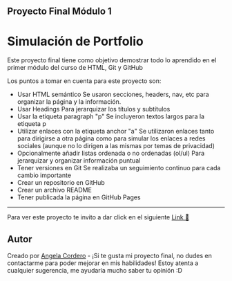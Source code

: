 ## Proyecto Final Módulo 1

# Simulación de Portfolio

Este proyecto final tiene como objetivo demostrar todo lo aprendido en el primer módulo del curso de HTML, Git y GitHub

Los puntos a tomar en cuenta para este proyecto son:

- Usar HTML semántico
  Se usaron secciones, headers, nav, etc para organizar la página y la información.
- Usar Headings
  Para jerarquizar los títulos y subtítulos
- Usar la etiqueta paragraph "p"
  Se incluyeron textos largos para la etiqueta p
- Utilizar enlaces con la etiqueta anchor "a"
  Se utilizaron enlaces tanto para dirigirse a otra página como para simular los enlaces a redes sociales (aunque no lo dirigen a las mismas por temas de privacidad)
- Opcionalmente añadir listas ordenada o no ordenadas (ol/ul)
  Para jerarquizar y organizar información puntual
- Tener versiones en Git
  Se realizaba un seguimiento continuo para cada cambio importante
- Crear un repositorio en GitHub
- Crear un archivo README
- Tener publicada la página en GitHub Pages

---

Para ver este proyecto te invito a dar click en el siguiente [Link 🌺](https://angelamccord.github.io/G43_Repo_Angela/)

## Autor

Creado por [Angela Cordero](https://github.com/AngelaMcCord) - ¡Si te gusta mi proyecto final, no dudes en contactarme para poder mejorar en mis habilidades! Estoy atenta a cualquier sugerencia, me ayudaría mucho saber tu opinión :D
